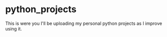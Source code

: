 # python_projects
This is were you I'll be uploading my personal python projects as I improve using it. 
